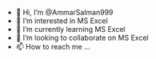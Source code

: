 - 👋 Hi, I’m @AmmarSalman999
- 👀 I’m interested in MS Excel 
- 🌱 I’m currently learning MS Excel
- 💞️ I’m looking to collaborate on MS Excel  
- 📫 How to reach me ...

<!---
AmmarSalman999/AmmarSalman999 is a ✨ special ✨ repository because its `README.md` (this file) appears on your GitHub profile.
You can click the Preview link to take a look at your changes.
--->
